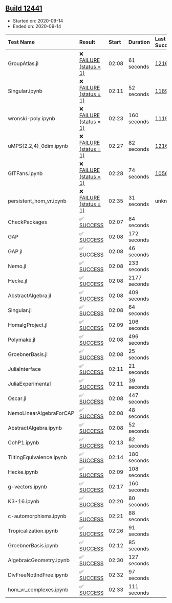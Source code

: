 ## [Build 12441](https://oscarci.mathematik.uni-kl.de/job/oscar/12441/)

* Started on: 2020-09-14
* Ended on: 2020-09-14

| Test Name    | Result | Start | Duration | Last Success | First Failure |
|:-------------|:-------|:------|:---------|:-------------|:--------------|
| GroupAtlas.jl | ❌ [FAILURE (status = 1)](https://oscarci.mathematik.uni-kl.de/job/oscar/12441/artifact/logs/build-12441/GroupAtlas.jl.log) | 02:08 | 61 seconds | [12167](https://oscarci.mathematik.uni-kl.de/job/oscar/12167/) | [12168](https://oscarci.mathematik.uni-kl.de/job/oscar/12168/) |
| Singular.ipynb | ❌ [FAILURE (status = 1)](https://oscarci.mathematik.uni-kl.de/job/oscar/12441/artifact/logs/build-12441/Singular.ipynb.log) | 02:11 | 52 seconds | [11893](https://oscarci.mathematik.uni-kl.de/job/oscar/11893/) | [11894](https://oscarci.mathematik.uni-kl.de/job/oscar/11894/) |
| wronski-poly.ipynb | ❌ [FAILURE (status = 1)](https://oscarci.mathematik.uni-kl.de/job/oscar/12441/artifact/logs/build-12441/wronski-poly.ipynb.log) | 02:23 | 160 seconds | [11192](https://oscarci.mathematik.uni-kl.de/job/oscar/11192/) | [11193](https://oscarci.mathematik.uni-kl.de/job/oscar/11193/) |
| uMPS(2,2,4)_0dim.ipynb | ❌ [FAILURE (status = 1)](https://oscarci.mathematik.uni-kl.de/job/oscar/12441/artifact/logs/build-12441/uMPS-2-2-4-_0dim.ipynb.log) | 02:27 | 82 seconds | [12167](https://oscarci.mathematik.uni-kl.de/job/oscar/12167/) | [12168](https://oscarci.mathematik.uni-kl.de/job/oscar/12168/) |
| GITFans.ipynb | ❌ [FAILURE (status = 1)](https://oscarci.mathematik.uni-kl.de/job/oscar/12441/artifact/logs/build-12441/GITFans.ipynb.log) | 02:28 | 74 seconds | [10566](https://oscarci.mathematik.uni-kl.de/job/oscar/10566/) | [10567](https://oscarci.mathematik.uni-kl.de/job/oscar/10567/) |
| persistent_hom_vr.ipynb | ❌ [FAILURE (status = 1)](https://oscarci.mathematik.uni-kl.de/job/oscar/12441/artifact/logs/build-12441/persistent_hom_vr.ipynb.log) | 02:35 | 31 seconds | unknown | unknown |
| CheckPackages | ✅ [SUCCESS](https://oscarci.mathematik.uni-kl.de/job/oscar/12441/artifact/logs/build-12441/CheckPackages.log) | 02:07 | 84 seconds |  |  |
| GAP | ✅ [SUCCESS](https://oscarci.mathematik.uni-kl.de/job/oscar/12441/artifact/logs/build-12441/GAP.log) | 02:08 | 172 seconds |  |  |
| GAP.jl | ✅ [SUCCESS](https://oscarci.mathematik.uni-kl.de/job/oscar/12441/artifact/logs/build-12441/GAP.jl.log) | 02:08 | 46 seconds |  |  |
| Nemo.jl | ✅ [SUCCESS](https://oscarci.mathematik.uni-kl.de/job/oscar/12441/artifact/logs/build-12441/Nemo.jl.log) | 02:08 | 233 seconds |  |  |
| Hecke.jl | ✅ [SUCCESS](https://oscarci.mathematik.uni-kl.de/job/oscar/12441/artifact/logs/build-12441/Hecke.jl.log) | 02:08 | 2177 seconds |  |  |
| AbstractAlgebra.jl | ✅ [SUCCESS](https://oscarci.mathematik.uni-kl.de/job/oscar/12441/artifact/logs/build-12441/AbstractAlgebra.jl.log) | 02:08 | 409 seconds |  |  |
| Singular.jl | ✅ [SUCCESS](https://oscarci.mathematik.uni-kl.de/job/oscar/12441/artifact/logs/build-12441/Singular.jl.log) | 02:08 | 64 seconds |  |  |
| HomalgProject.jl | ✅ [SUCCESS](https://oscarci.mathematik.uni-kl.de/job/oscar/12441/artifact/logs/build-12441/HomalgProject.jl.log) | 02:09 | 106 seconds |  |  |
| Polymake.jl | ✅ [SUCCESS](https://oscarci.mathematik.uni-kl.de/job/oscar/12441/artifact/logs/build-12441/Polymake.jl.log) | 02:08 | 496 seconds |  |  |
| GroebnerBasis.jl | ✅ [SUCCESS](https://oscarci.mathematik.uni-kl.de/job/oscar/12441/artifact/logs/build-12441/GroebnerBasis.jl.log) | 02:08 | 25 seconds |  |  |
| JuliaInterface | ✅ [SUCCESS](https://oscarci.mathematik.uni-kl.de/job/oscar/12441/artifact/logs/build-12441/JuliaInterface.log) | 02:11 | 21 seconds |  |  |
| JuliaExperimental | ✅ [SUCCESS](https://oscarci.mathematik.uni-kl.de/job/oscar/12441/artifact/logs/build-12441/JuliaExperimental.log) | 02:11 | 39 seconds |  |  |
| Oscar.jl | ✅ [SUCCESS](https://oscarci.mathematik.uni-kl.de/job/oscar/12441/artifact/logs/build-12441/Oscar.jl.log) | 02:08 | 447 seconds |  |  |
| NemoLinearAlgebraForCAP | ✅ [SUCCESS](https://oscarci.mathematik.uni-kl.de/job/oscar/12441/artifact/logs/build-12441/NemoLinearAlgebraForCAP.log) | 02:08 | 48 seconds |  |  |
| AbstractAlgebra.ipynb | ✅ [SUCCESS](https://oscarci.mathematik.uni-kl.de/job/oscar/12441/artifact/logs/build-12441/AbstractAlgebra.ipynb.log) | 02:08 | 52 seconds |  |  |
| CohP1.ipynb | ✅ [SUCCESS](https://oscarci.mathematik.uni-kl.de/job/oscar/12441/artifact/logs/build-12441/CohP1.ipynb.log) | 02:13 | 82 seconds |  |  |
| TiltingEquivalence.ipynb | ✅ [SUCCESS](https://oscarci.mathematik.uni-kl.de/job/oscar/12441/artifact/logs/build-12441/TiltingEquivalence.ipynb.log) | 02:14 | 180 seconds |  |  |
| Hecke.ipynb | ✅ [SUCCESS](https://oscarci.mathematik.uni-kl.de/job/oscar/12441/artifact/logs/build-12441/Hecke.ipynb.log) | 02:09 | 108 seconds |  |  |
| g-vectors.ipynb | ✅ [SUCCESS](https://oscarci.mathematik.uni-kl.de/job/oscar/12441/artifact/logs/build-12441/g-vectors.ipynb.log) | 02:17 | 160 seconds |  |  |
| K3-16.ipynb | ✅ [SUCCESS](https://oscarci.mathematik.uni-kl.de/job/oscar/12441/artifact/logs/build-12441/K3-16.ipynb.log) | 02:20 | 80 seconds |  |  |
| c-automorphisms.ipynb | ✅ [SUCCESS](https://oscarci.mathematik.uni-kl.de/job/oscar/12441/artifact/logs/build-12441/c-automorphisms.ipynb.log) | 02:21 | 88 seconds |  |  |
| Tropicalization.ipynb | ✅ [SUCCESS](https://oscarci.mathematik.uni-kl.de/job/oscar/12441/artifact/logs/build-12441/Tropicalization.ipynb.log) | 02:26 | 91 seconds |  |  |
| GroebnerBasis.ipynb | ✅ [SUCCESS](https://oscarci.mathematik.uni-kl.de/job/oscar/12441/artifact/logs/build-12441/GroebnerBasis.ipynb.log) | 02:12 | 85 seconds |  |  |
| AlgebraicGeometry.ipynb | ✅ [SUCCESS](https://oscarci.mathematik.uni-kl.de/job/oscar/12441/artifact/logs/build-12441/AlgebraicGeometry.ipynb.log) | 02:30 | 127 seconds |  |  |
| DivFreeNotIndFree.ipynb | ✅ [SUCCESS](https://oscarci.mathematik.uni-kl.de/job/oscar/12441/artifact/logs/build-12441/DivFreeNotIndFree.ipynb.log) | 02:32 | 97 seconds |  |  |
| hom_vr_complexes.ipynb | ✅ [SUCCESS](https://oscarci.mathematik.uni-kl.de/job/oscar/12441/artifact/logs/build-12441/hom_vr_complexes.ipynb.log) | 02:33 | 111 seconds |  |  |
